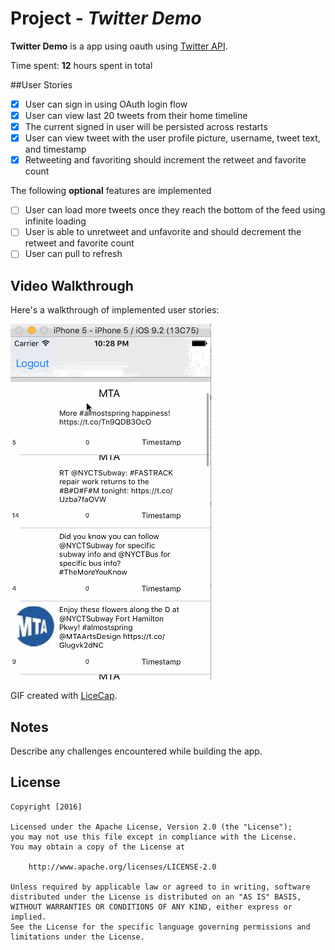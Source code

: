 
# Project - *Twitter Demo*  

**Twitter Demo** is a app using oauth using [Twitter API](http://api.twitter.com).  

Time spent: **12** hours spent in total  
 
##User Stories 
- [X] User can sign in using OAuth login flow  
- [X] User can view last 20 tweets from their home timeline  
- [X] The current signed in user will be persisted across restarts  
- [X] User can view tweet with the user profile picture, username, tweet text, and timestamp  
- [X] Retweeting and favoriting should increment the retweet and favorite count

The following **optional** features are implemented  
- [ ] User can load more tweets once they reach the bottom of the feed using infinite loading
- [ ] User is able to unretweet and unfavorite and should decrement the retweet and favorite count  
- [ ] User can pull to refresh

## Video Walkthrough 

Here's a walkthrough of implemented user stories:

<img src='TwitterDemo/twitterApp.gif' title='Video Walkthrough' width='' alt='Video Walkthrough' />

GIF created with [LiceCap](http://www.cockos.com/licecap/).

## Notes

Describe any challenges encountered while building the app.

## License

    Copyright [2016]

    Licensed under the Apache License, Version 2.0 (the "License");
    you may not use this file except in compliance with the License.
    You may obtain a copy of the License at

        http://www.apache.org/licenses/LICENSE-2.0

    Unless required by applicable law or agreed to in writing, software
    distributed under the License is distributed on an "AS IS" BASIS,
    WITHOUT WARRANTIES OR CONDITIONS OF ANY KIND, either express or implied.
    See the License for the specific language governing permissions and
    limitations under the License.
